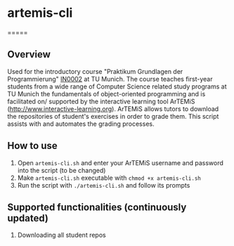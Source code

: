 # artemis-cli
=====
## Overview
Used for the introductory course "Praktikum Grundlagen der Programmierung" [IN0002](https://campus.tum.de/tumonline/wbModHb.wbShowMHBReadOnly?pKnotenNr=452806) at TU Munich. The course teaches first-year students from a wide range of Computer Science related study programs at TU Munich the fundamentals of object-oriented programming and is facilitated on/ supported by the interactive learning tool ArTEMiS (http://www.interactive-learning.org). ArTEMiS allows tutors to download the repositories of student's exercises in order to grade them. This script assists with and automates the grading processes.

## How to use
1. Open `artemis-cli.sh` and enter your ArTEMiS username and password into the script (to be changed)
2. Make `artemis-cli.sh` executable with `chmod +x artemis-cli.sh`
3. Run the script with `./artemis-cli.sh` and follow its prompts

## Supported functionalities (continuously updated)
1. Downloading all student repos
